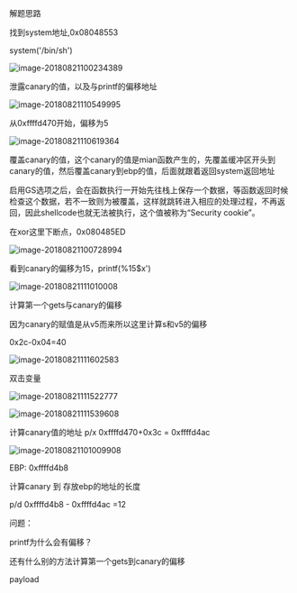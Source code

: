 解题思路



找到system地址,0x08048553

system('/bin/sh')

![image-20180821100234389](https://ws1.sinaimg.cn/large/006tNbRwly1fv0wl3mm5dj30vs042gmo.jpg)



泄露canary的值，以及与printf的偏移地址

![image-20180821110549995](https://ws3.sinaimg.cn/large/006tNbRwly1fv0wl77h7gj30sw03qmxw.jpg)

从0xffffd470开始，偏移为5

![image-20180821110619364](https://ws2.sinaimg.cn/large/006tNbRwly1fv0wlalzynj30vu05smy5.jpg)

覆盖canary的值，这个canary的值是mian函数产生的，先覆盖缓冲区开头到canary的值，然后覆盖canary到ebp的值，后面就跟着返回system返回地址

启用GS选项之后，会在函数执行一开始先往栈上保存一个数据，等函数返回时候检查这个数据，若不一致则为被覆盖，这样就跳转进入相应的处理过程，不再返回，因此shellcode也就无法被执行，这个值被称为“Security cookie”。





在xor这里下断点，0x080485ED

![image-20180821100728994](https://ws1.sinaimg.cn/large/006tNbRwly1fv0wldr5uij30ky04igmt.jpg)



看到canary的偏移为15，printf(%15$x')

![image-20180821111010008](https://ws4.sinaimg.cn/large/006tNbRwly1fv0wlg42rvj30uo05k75c.jpg)



计算第一个gets与canary的偏移

因为canary的赋值是从v5而来所以这里计算s和v5的偏移

0x2c-0x04=40

![image-20180821111602583](https://ws1.sinaimg.cn/large/006tNbRwly1fv0wlhxh43j30cs060js5.jpg)



双击变量

![image-20180821111522777](https://ws3.sinaimg.cn/large/006tNbRwly1fv0wlmkx45j30c001q3yl.jpg)

![image-20180821111539608](https://ws2.sinaimg.cn/large/006tNbRwly1fv0wlravemj30g601qt8u.jpg)





计算canary值的地址 p/x 0xffffd470+0x3c = 0xffffd4ac

![image-20180821101009908](https://ws1.sinaimg.cn/large/006tNbRwly1fv0wltapomj30wu0ayn0p.jpg)



EBP: 0xffffd4b8

计算canary 到 存放ebp的地址的长度

p/d 0xffffd4b8 - 0xffffd4ac =12



问题：

printf为什么会有偏移？

还有什么别的方法计算第一个gets到canary的偏移

payload![]()